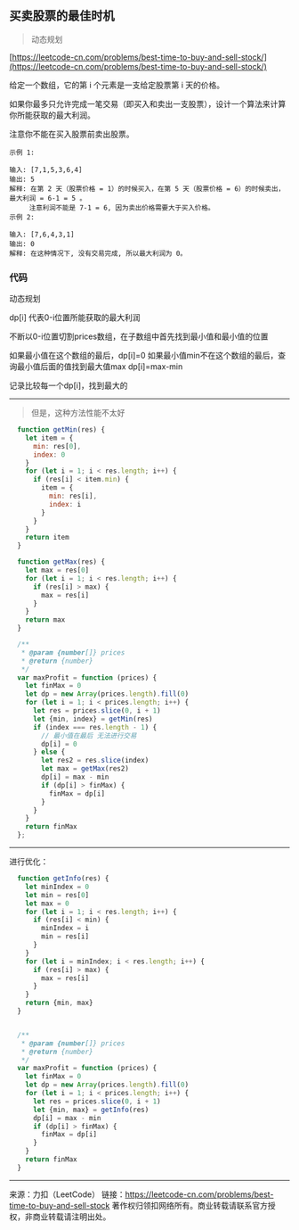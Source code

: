 ## 买卖股票的最佳时机

>动态规划

[https://leetcode-cn.com/problems/best-time-to-buy-and-sell-stock/](https://leetcode-cn.com/problems/best-time-to-buy-and-sell-stock/)



给定一个数组，它的第 i 个元素是一支给定股票第 i 天的价格。

如果你最多只允许完成一笔交易（即买入和卖出一支股票），设计一个算法来计算你所能获取的最大利润。

注意你不能在买入股票前卖出股票。

```
示例 1:

输入: [7,1,5,3,6,4]
输出: 5
解释: 在第 2 天（股票价格 = 1）的时候买入，在第 5 天（股票价格 = 6）的时候卖出，最大利润 = 6-1 = 5 。
     注意利润不能是 7-1 = 6, 因为卖出价格需要大于买入价格。
示例 2:

输入: [7,6,4,3,1]
输出: 0
解释: 在这种情况下, 没有交易完成, 所以最大利润为 0。

```


### 代码

动态规划

dp[i] 代表0-i位置所能获取的最大利润

不断以0-i位置切割prices数组，在子数组中首先找到最小值和最小值的位置

如果最小值在这个数组的最后，dp[i]=0
如果最小值min不在这个数组的最后，查询最小值后面的值找到最大值max dp[i]=max-min

记录比较每一个dp[i]，找到最大的
 
-----

>但是，这种方法性能不太好

```javascript
  function getMin(res) {
    let item = {
      min: res[0],
      index: 0
    }
    for (let i = 1; i < res.length; i++) {
      if (res[i] < item.min) {
        item = {
          min: res[i],
          index: i
        }
      }
    }
    return item
  }

  function getMax(res) {
    let max = res[0]
    for (let i = 1; i < res.length; i++) {
      if (res[i] > max) {
        max = res[i]
      }
    }
    return max
  }

  /**
   * @param {number[]} prices
   * @return {number}
   */
  var maxProfit = function (prices) {
    let finMax = 0
    let dp = new Array(prices.length).fill(0)
    for (let i = 1; i < prices.length; i++) {
      let res = prices.slice(0, i + 1)
      let {min, index} = getMin(res)
      if (index === res.length - 1) {
        // 最小值在最后 无法进行交易
        dp[i] = 0
      } else {
        let res2 = res.slice(index)
        let max = getMax(res2)
        dp[i] = max - min
        if (dp[i] > finMax) {
          finMax = dp[i]
        }
      }
    }
    return finMax
  };
```



------


进行优化：





```javascript
  function getInfo(res) {
    let minIndex = 0
    let min = res[0]
    let max = 0
    for (let i = 1; i < res.length; i++) {
      if (res[i] < min) {
        minIndex = i
        min = res[i]
      }
    }
    for (let i = minIndex; i < res.length; i++) {
      if (res[i] > max) {
        max = res[i]
      }
    }
    return {min, max}
  }


  /**
   * @param {number[]} prices
   * @return {number}
   */
  var maxProfit = function (prices) {
    let finMax = 0
    let dp = new Array(prices.length).fill(0)
    for (let i = 1; i < prices.length; i++) {
      let res = prices.slice(0, i + 1)
      let {min, max} = getInfo(res)
      dp[i] = max - min
      if (dp[i] > finMax) {
        finMax = dp[i]
      }
    }
    return finMax
  }

```





-----


来源：力扣（LeetCode）
链接：https://leetcode-cn.com/problems/best-time-to-buy-and-sell-stock
著作权归领扣网络所有。商业转载请联系官方授权，非商业转载请注明出处。
